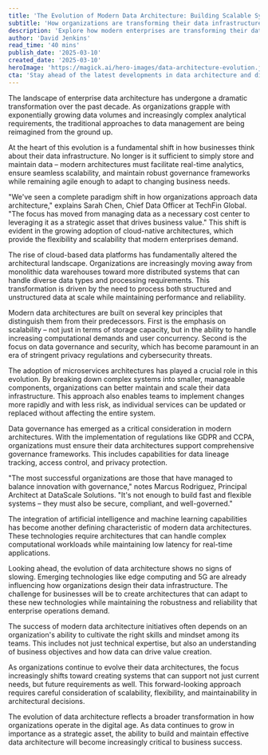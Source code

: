 ```yaml
---
title: 'The Evolution of Modern Data Architecture: Building Scalable Systems for the Digital Age'
subtitle: 'How organizations are transforming their data infrastructure for scalability and governance'
description: 'Explore how modern enterprises are transforming their data infrastructure to meet the challenges of scale, governance, and innovation in the digital age. This comprehensive analysis examines the key principles driving the evolution of data architecture and the technologies shaping its future.'
author: 'David Jenkins'
read_time: '40 mins'
publish_date: '2025-03-10'
created_date: '2025-03-10'
heroImage: 'https://magick.ai/hero-images/data-architecture-evolution.jpg'
cta: 'Stay ahead of the latest developments in data architecture and digital transformation. Follow us on LinkedIn for expert insights, industry trends, and strategic perspectives that will help you build more resilient and scalable data systems.'
---
```


The landscape of enterprise data architecture has undergone a dramatic transformation over the past decade. As organizations grapple with exponentially growing data volumes and increasingly complex analytical requirements, the traditional approaches to data management are being reimagined from the ground up.

At the heart of this evolution is a fundamental shift in how businesses think about their data infrastructure. No longer is it sufficient to simply store and maintain data – modern architectures must facilitate real-time analytics, ensure seamless scalability, and maintain robust governance frameworks while remaining agile enough to adapt to changing business needs.

"We've seen a complete paradigm shift in how organizations approach data architecture," explains Sarah Chen, Chief Data Officer at TechFin Global. "The focus has moved from managing data as a necessary cost center to leveraging it as a strategic asset that drives business value." This shift is evident in the growing adoption of cloud-native architectures, which provide the flexibility and scalability that modern enterprises demand.

The rise of cloud-based data platforms has fundamentally altered the architectural landscape. Organizations are increasingly moving away from monolithic data warehouses toward more distributed systems that can handle diverse data types and processing requirements. This transformation is driven by the need to process both structured and unstructured data at scale while maintaining performance and reliability.

Modern data architectures are built on several key principles that distinguish them from their predecessors. First is the emphasis on scalability – not just in terms of storage capacity, but in the ability to handle increasing computational demands and user concurrency. Second is the focus on data governance and security, which has become paramount in an era of stringent privacy regulations and cybersecurity threats.

The adoption of microservices architectures has played a crucial role in this evolution. By breaking down complex systems into smaller, manageable components, organizations can better maintain and scale their data infrastructure. This approach also enables teams to implement changes more rapidly and with less risk, as individual services can be updated or replaced without affecting the entire system.

Data governance has emerged as a critical consideration in modern architectures. With the implementation of regulations like GDPR and CCPA, organizations must ensure their data architectures support comprehensive governance frameworks. This includes capabilities for data lineage tracking, access control, and privacy protection.

"The most successful organizations are those that have managed to balance innovation with governance," notes Marcus Rodriguez, Principal Architect at DataScale Solutions. "It's not enough to build fast and flexible systems – they must also be secure, compliant, and well-governed."

The integration of artificial intelligence and machine learning capabilities has become another defining characteristic of modern data architectures. These technologies require architectures that can handle complex computational workloads while maintaining low latency for real-time applications.

Looking ahead, the evolution of data architecture shows no signs of slowing. Emerging technologies like edge computing and 5G are already influencing how organizations design their data infrastructure. The challenge for businesses will be to create architectures that can adapt to these new technologies while maintaining the robustness and reliability that enterprise operations demand.

The success of modern data architecture initiatives often depends on an organization's ability to cultivate the right skills and mindset among its teams. This includes not just technical expertise, but also an understanding of business objectives and how data can drive value creation.

As organizations continue to evolve their data architectures, the focus increasingly shifts toward creating systems that can support not just current needs, but future requirements as well. This forward-looking approach requires careful consideration of scalability, flexibility, and maintainability in architectural decisions.

The evolution of data architecture reflects a broader transformation in how organizations operate in the digital age. As data continues to grow in importance as a strategic asset, the ability to build and maintain effective data architecture will become increasingly critical to business success.